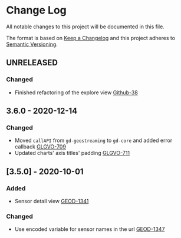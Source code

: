 # Change Log
All notable changes to this project will be documented in this file.

The format is based on [Keep a Changelog](http://keepachangelog.com/) 
and this project adheres to [Semantic Versioning](http://semver.org/).

## UNRELEASED

### Changed
- Finished refactoring of the explore view
  [Github-38](https://github.com/geostreams/geodashboard/issues/38)

## 3.6.0 - 2020-12-14

### Changed
- Moved `callAPI` from `gd-geostreaming` to `gd-core` and added error callback
  [GLGVO-709](https://opensource.ncsa.illinois.edu/jira/browse/GLGVO-709)
- Updated charts' axis titles' padding
  [GLGVO-711](https://opensource.ncsa.illinois.edu/jira/browse/GLGVO-711)

## [3.5.0] - 2020-10-01

### Added
- Sensor detail view
  [GEOD-1341](https://opensource.ncsa.illinois.edu/jira/browse/GEOD-1341)

### Changed
- Use encoded variable for sensor names in the url
  [GEOD-1347](https://opensource.ncsa.illinois.edu/jira/browse/GEOD-1347)
